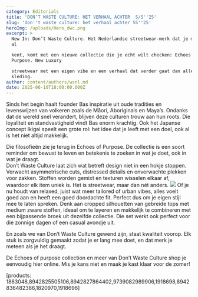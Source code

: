 ```yaml
---
category: Editorials
title: 'DON’T WASTE CULTURE: HET VERHAAL ACHTER  S/S''25'
slug: 'don''t waste culture: het verhaal achter SS''25'
heroImg: /uploads/Hero_dwc.png
excerpt: >
  New In: Don’t Waste Culture. Het Nederlandse streetwear-merk dat je misschien
  al 

  kent, komt met een nieuwe collectie die je echt wilt checken: Echoes of
  Purpose. New Luxury 

  streetwear met een eigen vibe en een verhaal dat verder gaat dan alleen
  kleding.
author: content/authors/wsnl.md
date: 2025-06-10T18:00:00.000Z
---
```


Sinds het begin haalt founder Bas inspiratie uit oude tradities en levenswijzen van 
volkeren zoals de Māori, Aboriginals en Maya’s. Ondanks dat de wereld snel verandert, 
blijven deze culturen trouw aan hun roots. Die loyaliteit en standvastigheid vindt Bas 
enorm krachtig. Ook het Japanse concept Ikigai speelt een grote rol: het idee dat je leeft 
met een doel, ook al is het niet altijd makkelijk. 
 
Die filosofieën zie je terug in Echoes of Purpose. De collectie is een soort reminder om 
bewust te leven en betekenis te zoeken in wat je doet, ook in wat je draagt.  
Don’t Waste Culture laat zich wat betreft design niet in een hokje stoppen. Verwacht 
asymmetrische cuts, distressed details en onverwachte plekken voor zakken. Stoffen 
worden gemixt en texturen wisselen elkaar af, waardoor elk item uniek is. Het is 
streetwear, maar dan nét anders. 
 ![](</uploads/Foto 2_dwc.png>)
Of je nu houdt van relaxed, juist wat meer tailored of urban vibes, alles voelt goed aan 
en heeft een goed doordachte fit. Perfect dus om je eigen stijl mee te laten spreken. 
Denk aan cropped silhouetten van gebreide tops met medium zware stoffen, ideaal om 
te layeren en makkelijk te combineren met een bijpassende broek uit dezelfde collectie. 
Die set werkt ook perfect voor die zonnige dagen of een casual avondje uit. 


En zoals we van Don’t Waste Culture gewend zijn, staat kwaliteit voorop. Elk stuk is 
zorgvuldig gemaakt zodat je er lang mee doet, en dat merk je meteen als je het draagt. 


De Echoes of purpose collection en meer van Don’t Waste Culture shop je eenvoudig 
hier online. Mis je kans niet en maak je kast klaar voor de zomer! 

\[products: 1863048,8942825505106,8942827864402,9739082989906,1918698,8942836482386,1820970,1918696]
